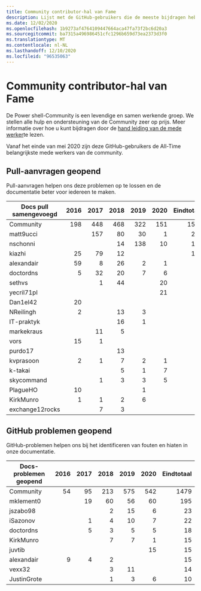 ```yaml
---
title: Community contributor-hal van Fame
description: Lijst met de GitHub-gebruikers die de meeste bijdragen hebben over het PowerShell-Doc-project.
ms.date: 12/02/2020
ms.openlocfilehash: 1b9273af4764109447664aca47fa73f2bc6d20a3
ms.sourcegitcommit: ba7315a496986451cfc1296b659d73ea2373d3f0
ms.translationtype: MT
ms.contentlocale: nl-NL
ms.lasthandoff: 12/10/2020
ms.locfileid: "96535063"
---
```

# <a name="community-contributor-hall-of-fame"></a>Community contributor-hal van Fame

De Power shell-Community is een levendige en samen werkende groep. We stellen alle hulp en ondersteuning van de Community zeer op prijs. Meer informatie over hoe u kunt bijdragen door de [hand leiding van de mede werker][contrib]te lezen.

Vanaf het einde van mei 2020 zijn deze GitHub-gebruikers de All-Time belangrijkste mede werkers van de community.

## <a name="pull-requests-opened"></a>Pull-aanvragen geopend

Pull-aanvragen helpen ons deze problemen op te lossen en de documentatie beter voor iedereen te maken.

| Docs pull samengevoegd | 2016 | 2017 | 2018 | 2019 | 2020 | Eindtotaal |
| --------------- | ---: | ---: | ---: | ---: | ---: | ----------: |
| Community       |  198 |  448 |  468 |  322 |  151 |        1587 |
| matt9ucci       |      |  157 |   80 |   30 |    1 |         268 |
| nschonni        |      |      |   14 |  138 |   10 |         162 |
| kiazhi          |   25 |   79 |   12 |      |      |         116 |
| alexandair      |   59 |    8 |   26 |    2 |    1 |          96 |
| doctordns       |    5 |   32 |   20 |    7 |    6 |          70 |
| sethvs          |      |    1 |   44 |      |   20 |          65 |
| yecril71pl      |      |      |      |      |   21 |          21 |
| Dan1el42        |   20 |      |      |      |      |          20 |
| NReilingh       |    2 |      |   13 |    3 |      |          18 |
| IT-praktyk      |      |      |   16 |    1 |      |          17 |
| markekraus      |      |   11 |    5 |      |      |          16 |
| vors            |   15 |    1 |      |      |      |          16 |
| purdo17         |      |      |   13 |      |      |          13 |
| kvprasoon       |    2 |    1 |    7 |    2 |    1 |          13 |
| k-takai         |      |      |    5 |    1 |    7 |          13 |
| skycommand      |      |    1 |    3 |    3 |    5 |          12 |
| PlagueHO        |   10 |      |      |    1 |      |          11 |
| KirkMunro       |    1 |    1 |    2 |    6 |      |          10 |
| exchange12rocks |      |    7 |    3 |      |      |          10 |

## <a name="github-issues-opened"></a>GitHub problemen geopend

GitHub-problemen helpen ons bij het identificeren van fouten en hiaten in onze documentatie.

| Docs-problemen geopend | 2016 | 2017 | 2018 | 2019 | 2020 | Eindtotaal |
| ------------------ | ---: | ---: | ---: | ---: | ---: | ----------: |
| Community          |   54 |   95 |  213 |  575 |  542 |        1479 |
| mklement0          |      |   19 |   60 |   56 |   60 |         195 |
| jszabo98           |      |      |    2 |   15 |    6 |          23 |
| iSazonov           |      |    1 |    4 |   10 |    7 |          22 |
| doctordns          |      |    5 |    3 |    5 |    5 |          18 |
| KirkMunro          |      |      |    7 |    7 |    1 |          15 |
| juvtib             |      |      |      |      |   15 |          15 |
| alexandair         |    9 |    4 |    2 |      |      |          15 |
| vexx32             |      |      |    3 |   11 |      |          14 |
| JustinGrote        |      |      |    1 |    3 |    6 |          10 |

<!-- Link references -->
[contrib]: contributing/overview.md
